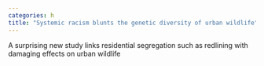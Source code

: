 ```yaml
---
categories: h
title: "Systemic racism blunts the genetic diversity of urban wildlife"
---
```

A surprising new study links residential segregation such as redlining with damaging effects on urban wildlife